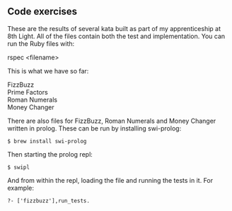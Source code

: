 Code exercises
---------------

These are the results of several kata built as part of my apprenticeship at 8th Light. All of the files contain both the test and implementation. You can run the Ruby files with:

rspec \<filename\>
	
This is what we have so far:

FizzBuzz<br>
Prime Factors<br>
Roman Numerals<br>
Money Changer<br>

There are also files for FizzBuzz, Roman Numerals and Money Changer written in prolog. These can be run by installing swi-prolog:

    $ brew install swi-prolog

Then starting the prolog repl:

    $ swipl

And from within the repl, loading the file and running the tests in it. For example:

    ?- ['fizzbuzz'],run_tests.
